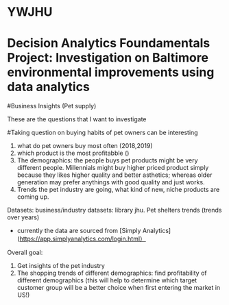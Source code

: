 # YWJHU
# Decision Analytics Foundamentals Project: Investigation on Baltimore environmental improvements using data analytics

#Business Insights (Pet supply)

These are the questions that I want to investigate

#Taking question on buying habits of pet owners can be interesting

1. what do pet owners buy most often (2018,2019)
2. which product is the most profitabble ()
3. The demographics: the people buys pet products might be very different people. Millennials might buy higher priced product simply because they likes higher quality and better asthetics; whereas older generation may prefer anythings with good quality and just works.
4. Trends the pet industry are going, what kind of new, niche products are coming up.

Datasets:
business/industry datasets: library jhu. Pet shelters trends (trends over years)
- currently the data are sourced from [Simply Analytics](https://app.simplyanalytics.com/login.html）

Overall goal:
1. Get insights of the pet industry
2. The shopping trends of different demographics: find profitability of different demographics (this will help to determine which target customer group will be a better choice when first entering the market in US!)
